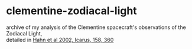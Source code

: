 # clementine-zodiacal-light

archive of my analysis of the Clementine spacecraft's observations of the Zodiacal Light,  
detailed in [Hahn et al 2002, Icarus, 158, 360](zl_paper/publisher/hahn02.pdf)
